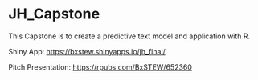 # JH_Capstone
This Capstone is to create a predictive text model and application with R.


Shiny App: https://bxstew.shinyapps.io/jh_final/

Pitch Presentation: https://rpubs.com/BxSTEW/652360
